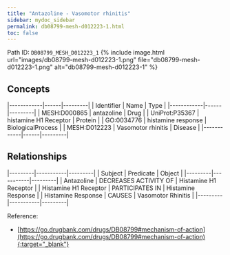 ```yaml
---
title: "Antazoline - Vasomotor rhinitis"
sidebar: mydoc_sidebar
permalink: db08799-mesh-d012223-1.html
toc: false 
---
```



Path ID: `DB08799_MESH_D012223_1`
{% include image.html url="images/db08799-mesh-d012223-1.png" file="db08799-mesh-d012223-1.png" alt="db08799-mesh-d012223-1" %}

## Concepts

|------------|------|---------|
| Identifier | Name | Type    |
|------------|------|---------|
| MESH:D000865 | antazoline | Drug |
| UniProt:P35367 | histamine H1 Receptor | Protein |
| GO:0034776 | histamine response | BiologicalProcess |
| MESH:D012223 | Vasomotor rhinitis | Disease |
|------------|------|---------|

## Relationships

|---------|-----------|---------|
| Subject | Predicate | Object  |
|---------|-----------|---------|
| Antazoline | DECREASES ACTIVITY OF | Histamine H1 Receptor |
| Histamine H1 Receptor | PARTICIPATES IN | Histamine Response |
| Histamine Response | CAUSES | Vasomotor Rhinitis |
|---------|-----------|---------|

Reference:
  - [https://go.drugbank.com/drugs/DB08799#mechanism-of-action](https://go.drugbank.com/drugs/DB08799#mechanism-of-action){:target="_blank"}